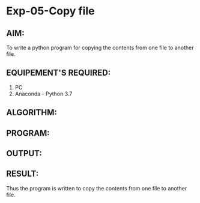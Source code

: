 # Exp-05-Copy file
## AIM:
To write a python program for copying the contents from one file to another file.
## EQUIPEMENT'S REQUIRED: 
1. PC
2. Anaconda - Python 3.7
## ALGORITHM: 


## PROGRAM:

## OUTPUT:



## RESULT:
Thus the program is written to copy the contents from one file to another file.
